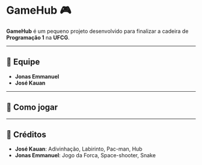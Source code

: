 # GameHub 🎮

**GameHub** é um pequeno projeto desenvolvido para finalizar a cadeira de **Programação 1** na **UFCG**.  

---

## 👥 Equipe
- **Jonas Emmanuel**  
- **José Kauan**

---

## 🚀 Como jogar


---

## 📝 Créditos
- **José Kauan**: Adivinhação, Labirinto, Pac-man, Hub  
- **Jonas Emmanuel**: Jogo da Forca, Space-shooter, Snake

